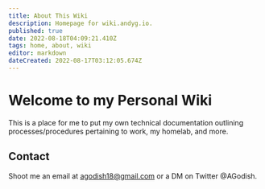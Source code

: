 ```yaml
---
title: About This Wiki
description: Homepage for wiki.andyg.io.
published: true
date: 2022-08-18T04:09:21.410Z
tags: home, about, wiki
editor: markdown
dateCreated: 2022-08-17T03:12:05.674Z
---
```


# Welcome to my Personal Wiki

This is a place for me to put my own technical documentation outlining processes/procedures pertaining to work, my homelab, and more. 

## Contact

Shoot me an email at agodish18@gmail.com or a DM on Twitter @AGodish.

